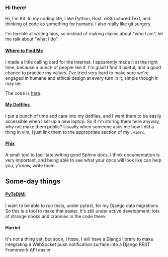 ### Hi there!

Hi, I'm Kit. In my coding life, I like Python, Rust, reStructured
Text, and thinking of code as something for humans. I also really like git
surgery.

I'm terrible at writing bios, so instead of making claims about "who I am", let
me talk about "what I do".

#### [Where to Find Me](https://wheretofind.me/)

I made a little calling card for the internet. I apparently made it at the
right time, because a bunch of people like it. I'm glad! I find it useful, and
a good chance to practice my values. I've tried very hard to make sure we're
engaged in humane and ethical design at every turn in it, simple though it may
be.

The code is [here](https://github.com/wlonk/wheretofind.me).

#### [My Dotfiles](https://github.com/wlonk/dotfiles)

I put a bunch of time and care into my dotfiles, and I want them to be easily
accessible when I set up a new laptop. So if I'm storing them here anyway, why
not make them public? Usually when someone asks me how I did a thing in vim, I
just link them to the appropriate section of my `.vimrc`.

#### [Phix](https://github.com/wlonk/phix)

A small tool to facilitate writing good Sphinx docs. I think documentation is
very important, and being able to see what your docs will look like can help
you, y'know, write them.

## Some-day things

#### [PyTeDjMi](https://github.com/wlonk/pytest-django-migrations)

I want to be able to run tests, under pytest, for my Django data migrations. So
this is a tool to make that easier. It's still under active development; lots
of strange nooks and crannies in the code there.

#### Harriet

It's not a thing yet, but soon, I hope, I will have a Django library to make
integrating a WebSocket push notification surface into a Django REST Framework
API easier.
